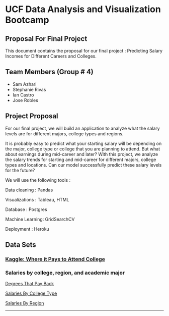# UCF Data Analysis and Visualization Bootcamp 

## Proposal For Final Project 

This document contains the proposal for our final project : Predicting Salary Incomes for Different Careers and Colleges.


## Team Members (Group # 4) 
* Sam Azhari
* Stephanie Rivas
* Ian Castro
* Jose Robles


## Project Proposal

For our final project, we will build an application to analyze what the salary levels are for different majors, college types and regions. 

It is probably easy to predict what your starting salary will be depending on the major, college type or college that you are planning to attend.  But what about earnings during mid-career and later? With this project, we analyze the salary trends for starting and mid-career for different majors, college types and locations.  Can our model successfully predict these salary levels for the future?

We will use the following tools : 

Data cleaning : Pandas

Visualizations : Tableau, HTML

Database : Postgres

Machine Learning: GridSearchCV

Deployment : Heroku


## Data Sets

### [Kaggle: Where it Pays to Attend College](https://www.kaggle.com/wsj/college-salaries)
### Salaries by college, region, and academic major

[Degrees That Pay Back](https://www.kaggle.com/wsj/college-salaries?select=degrees-that-pay-back.csv)

[Salaries By College Type](https://www.kaggle.com/wsj/college-salaries?select=salaries-by-college-type.csv)

[Salaries By Region](https://www.kaggle.com/wsj/college-salaries?select=salaries-by-region.csv)


---


